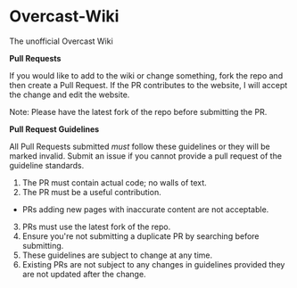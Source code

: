Overcast-Wiki
=============

The unofficial Overcast Wiki 


**Pull Requests**

If you would like to add to the wiki or change something, fork the repo and then create a Pull Request. 
If the PR contributes to the website, I will accept the change and edit the website. 

Note: Please have the latest fork of the repo before submitting the PR. 

**Pull Request Guidelines**

All Pull Requests submitted *must* follow these guidelines or they will be marked invalid. Submit an issue if you cannot provide a pull request of the guideline standards.

1. The PR must contain actual code; no walls of text.
2. The PR must be a useful contribution.
  * PRs adding new pages with inaccurate content are not acceptable.
3. PRs must use the latest fork of the repo.
4. Ensure you're not submitting a duplicate PR by searching before submitting.
5. These guidelines are subject to change at any time.
6. Existing PRs are not subject to any changes in guidelines provided they are not updated after the change.